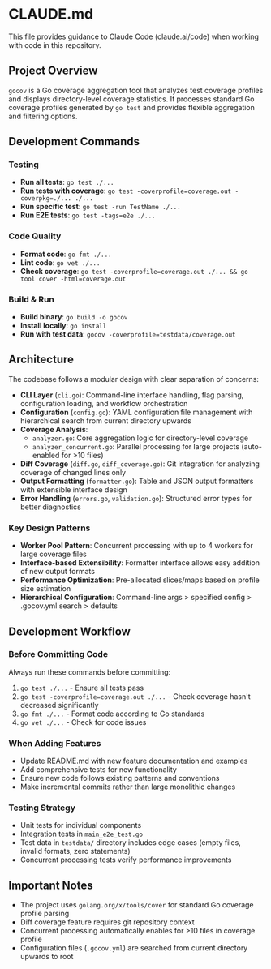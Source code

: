 # CLAUDE.md

This file provides guidance to Claude Code (claude.ai/code) when working with code in this repository.

## Project Overview

`gocov` is a Go coverage aggregation tool that analyzes test coverage profiles and displays directory-level coverage statistics. It processes standard Go coverage profiles generated by `go test` and provides flexible aggregation and filtering options.

## Development Commands

### Testing
- **Run all tests**: `go test ./...`
- **Run tests with coverage**: `go test -coverprofile=coverage.out -coverpkg=./... ./...`
- **Run specific test**: `go test -run TestName ./...`
- **Run E2E tests**: `go test -tags=e2e ./...`

### Code Quality
- **Format code**: `go fmt ./...`
- **Lint code**: `go vet ./...`
- **Check coverage**: `go test -coverprofile=coverage.out ./... && go tool cover -html=coverage.out`

### Build & Run
- **Build binary**: `go build -o gocov`
- **Install locally**: `go install`
- **Run with test data**: `gocov -coverprofile=testdata/coverage.out`

## Architecture

The codebase follows a modular design with clear separation of concerns:

- **CLI Layer** (`cli.go`): Command-line interface handling, flag parsing, configuration loading, and workflow orchestration
- **Configuration** (`config.go`): YAML configuration file management with hierarchical search from current directory upwards
- **Coverage Analysis**:
  - `analyzer.go`: Core aggregation logic for directory-level coverage
  - `analyzer_concurrent.go`: Parallel processing for large projects (auto-enabled for >10 files)
- **Diff Coverage** (`diff.go`, `diff_coverage.go`): Git integration for analyzing coverage of changed lines only
- **Output Formatting** (`formatter.go`): Table and JSON output formatters with extensible interface design
- **Error Handling** (`errors.go`, `validation.go`): Structured error types for better diagnostics

### Key Design Patterns
- **Worker Pool Pattern**: Concurrent processing with up to 4 workers for large coverage files
- **Interface-based Extensibility**: Formatter interface allows easy addition of new output formats
- **Performance Optimization**: Pre-allocated slices/maps based on profile size estimation
- **Hierarchical Configuration**: Command-line args > specified config > .gocov.yml search > defaults

## Development Workflow

### Before Committing Code
Always run these commands before committing:
1. `go test ./...` - Ensure all tests pass
2. `go test -coverprofile=coverage.out ./...` - Check coverage hasn't decreased significantly
3. `go fmt ./...` - Format code according to Go standards
4. `go vet ./...` - Check for code issues

### When Adding Features
- Update README.md with new feature documentation and examples
- Add comprehensive tests for new functionality
- Ensure new code follows existing patterns and conventions
- Make incremental commits rather than large monolithic changes

### Testing Strategy
- Unit tests for individual components
- Integration tests in `main_e2e_test.go`
- Test data in `testdata/` directory includes edge cases (empty files, invalid formats, zero statements)
- Concurrent processing tests verify performance improvements

## Important Notes

- The project uses `golang.org/x/tools/cover` for standard Go coverage profile parsing
- Diff coverage feature requires git repository context
- Concurrent processing automatically enables for >10 files in coverage profile
- Configuration files (`.gocov.yml`) are searched from current directory upwards to root